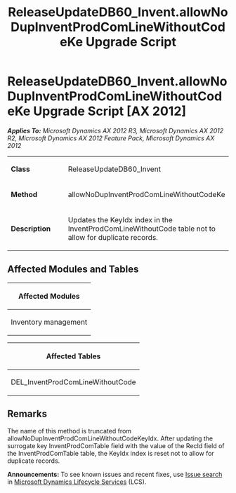 ﻿---
title: ReleaseUpdateDB60_Invent.allowNoDupInventProdComLineWithoutCodeKe Upgrade Script
TOCTitle: ReleaseUpdateDB60_Invent.allowNoDupInventProdComLineWithoutCodeKe Upgrade Script
ms:assetid: e1af9739-67f3-66b8-8214-b417f5ec263f
ms:mtpsurl: https://msdn.microsoft.com/en-us/library/JJ737330(v=AX.60)
ms:contentKeyID: 49711772
ms.date: 05/18/2015
mtps_version: v=AX.60
---

# ReleaseUpdateDB60\_Invent.allowNoDupInventProdComLineWithoutCodeKe Upgrade Script [AX 2012]


_**Applies To:** Microsoft Dynamics AX 2012 R3, Microsoft Dynamics AX 2012 R2, Microsoft Dynamics AX 2012 Feature Pack, Microsoft Dynamics AX 2012_

<table>
<colgroup>
<col style="width: 50%" />
<col style="width: 50%" />
</colgroup>
<tbody>
<tr class="odd">
<td><p><strong>Class</strong></p></td>
<td><p>ReleaseUpdateDB60_Invent</p></td>
</tr>
<tr class="even">
<td><p><strong>Method</strong></p></td>
<td><p>allowNoDupInventProdComLineWithoutCodeKe</p></td>
</tr>
<tr class="odd">
<td><p><strong>Description</strong></p></td>
<td><p>Updates the KeyIdx index in the InventProdComLineWithoutCode table not to allow for duplicate records.</p></td>
</tr>
</tbody>
</table>


## Affected Modules and Tables

<table>
<colgroup>
<col style="width: 100%" />
</colgroup>
<thead>
<tr class="header">
<th><p>Affected Modules</p></th>
</tr>
</thead>
<tbody>
<tr class="odd">
<td><p>Inventory management</p></td>
</tr>
</tbody>
</table>


<table>
<colgroup>
<col style="width: 100%" />
</colgroup>
<thead>
<tr class="header">
<th><p>Affected Tables</p></th>
</tr>
</thead>
<tbody>
<tr class="odd">
<td><p>DEL_InventProdComLineWithoutCode</p></td>
</tr>
</tbody>
</table>


## Remarks

The name of this method is truncated from allowNoDupInventProdComLineWithoutCodeKeyIdx. After updating the surrogate key InventProdComTable field with the value of the RecId field of the InventProdComTable table, the KeyIdx index is reset not to allow for duplicate records.

  
**Announcements:** To see known issues and recent fixes, use [Issue search](http://go.microsoft.com/fwlink/?linkid=389258) in [Microsoft Dynamics Lifecycle Services](http://go.microsoft.com/fwlink/?linkid=306505) (LCS).

